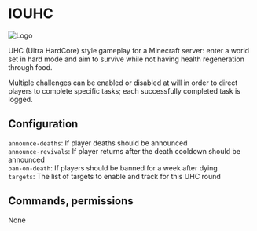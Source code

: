 # IOUHC

![Logo](https://www.interordi.com/images/plugins/iouhc-96.png)

UHC (Ultra HardCore) style gameplay for a Minecraft server: enter a world set in hard mode and aim to survive while not having health regeneration through food.

Multiple challenges can be enabled or disabled at will in order to direct players to complete specific tasks; each successfully completed task is logged.


## Configuration

`announce-deaths`: If player deaths should be announced  
`announce-revivals`: If player returns after the death cooldown should be announced  
`ban-on-death`: If players should be banned for a week after dying  
`targets`: The list of targets to enable and track for this UHC round  


## Commands, permissions

None
